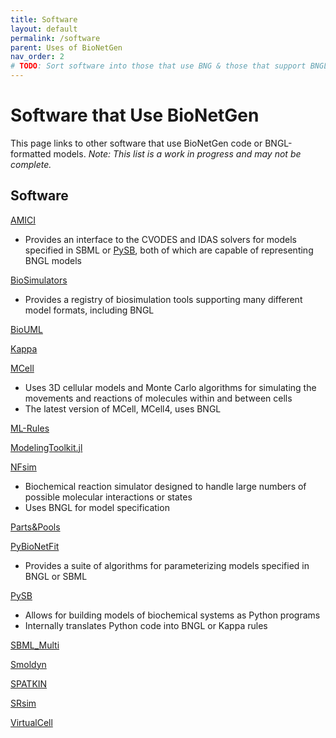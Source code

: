 ```yaml
---
title: Software
layout: default
permalink: /software
parent: Uses of BioNetGen
nav_order: 2
# TODO: Sort software into those that use BNG & those that support BNGL models; add blurbs about usage/compatibility
---
```


# Software that Use BioNetGen
This page links to other software that use BioNetGen code or BNGL-formatted models. *Note: This list is a work in progress and may not be complete.*

## Software
[AMICI](https://amici.readthedocs.io/en/latest/index.html)
* Provides an interface to the CVODES and IDAS solvers for models specified in SBML or [PySB](https://pysb.org/), both of which are capable of representing BNGL models


[BioSimulators](https://biosimulators.org/)
* Provides a registry of biosimulation tools supporting many different model formats, including BNGL


[BioUML](https://www.biouml.org/)


[Kappa](https://kappalanguage.org/)


[MCell](https://mcell.org/)
* Uses 3D cellular models and Monte Carlo algorithms for simulating the movements and reactions of molecules within and between cells
* The latest version of MCell, MCell4, uses BNGL

[ML-Rules]()


[ModelingToolkit.jl](https://mtk.sciml.ai/stable/)


[NFsim](http://michaelsneddon.net/nfsim/)
* Biochemical reaction simulator designed to handle large numbers of possible molecular interactions or states
* Uses BNGL for model specification


[Parts&Pools]()


[PyBioNetFit](https://bionetfit.nau.edu/)
* Provides a suite of algorithms for parameterizing models specified in BNGL or SBML


[PySB](https://pysb.org/)
* Allows for building models of biochemical systems as Python programs
* Internally translates Python code into BNGL or Kappa rules


[SBML_Multi]()


[Smoldyn](https://www.smoldyn.org/)


[SPATKIN](https://pmbm.ippt.pan.pl/web/Spatkin)


[SRsim](https://www.biosys.uni-jena.de/Members/Gerd+Gruenert/SRSim.html)


[VirtualCell](https://vcell.org/bionetgen/)